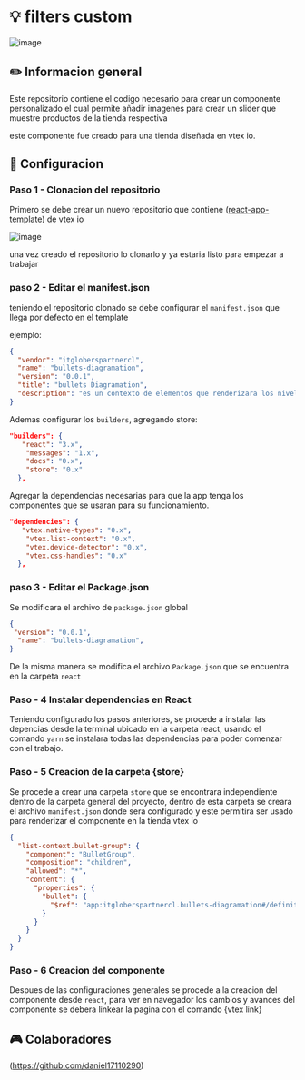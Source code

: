 # :bulb: filters custom
![image](https://user-images.githubusercontent.com/96321122/195446697-1817401f-9125-4b5e-98cd-ce4c430a3a22.png)



## :pencil2: Informacion general

Este repositorio contiene el codigo necesario para crear un componente personalizado el cual permite añadir imagenes para crear un slider que muestre productos de la tienda respectiva

este componente fue creado para una tienda diseñada en vtex io.

## :wrench: Configuracion 

### Paso 1 - Clonacion del repositorio

Primero se debe crear un nuevo repositorio que contiene ([react-app-template](https://github.com/vtex-apps/react-app-template)) de vtex io 

![image](https://user-images.githubusercontent.com/96321122/195447969-ffe070eb-95c4-4d06-b400-0e0a3d2628dc.png)


una vez creado el repositorio lo clonarlo y ya estaria listo para empezar a trabajar

### paso 2 - Editar el manifest.json

teniendo el repositorio clonado se debe configurar el `manifest.json` que llega por defecto en el template

ejemplo:
```json
{
  "vendor": "itgloberspartnercl",
  "name": "bullets-diagramation",
  "version": "0.0.1",
  "title": "bullets Diagramation",
  "description": "es un contexto de elementos que renderizara los niveles infeiores de navgacion dentro de una lista de bullets con imagenes",
}
 ```
Ademas configurar los `builders`, agregando store:
```json
"builders": {
   "react": "3.x",
    "messages": "1.x",
    "docs": "0.x",
    "store": "0.x"
  },
 ```
Agregar la dependencias necesarias para que la app tenga los componentes que se usaran para su funcionamiento.
```json
"dependencies": {
   "vtex.native-types": "0.x",
    "vtex.list-context": "0.x",
    "vtex.device-detector": "0.x",
    "vtex.css-handles": "0.x"
  },
  ``` 
### paso 3 - Editar el Package.json

Se modificara el archivo de `package.json` global
```json
{
 "version": "0.0.1",
  "name": "bullets-diagramation",
}
 ``` 
De la misma manera se modifica el archivo `Package.json` que se encuentra en la carpeta `react`

### Paso - 4 Instalar dependencias en React

Teniendo configurado los pasos anteriores, se procede a instalar las depencias desde la terminal ubicado en la carpeta react, usando el comando `yarn` se instalara todas las dependencias para poder comenzar con el trabajo.

### Paso - 5 Creacion de la carpeta {store}

Se procede a crear una carpeta `store` que se encontrara independiente dentro de la carpeta general del proyecto, dentro de esta carpeta se creara el archivo `manifest.json` donde sera configurado y este permitira ser usado para renderizar el componente en la tienda vtex io
```json
{
  "list-context.bullet-group": {
    "component": "BulletGroup",
    "composition": "children",
    "allowed": "*",
    "content": {
      "properties": {
        "bullet": {
          "$ref": "app:itgloberspartnercl.bullets-diagramation#/definitions/BulletGroup"
        }
      }
    }
  }
}
 ``` 
### Paso - 6 Creacion del componente

Despues de las configuraciones generales se procede a la creacion del componente desde `react`, para ver en navegador los cambios y avances del componente se debera linkear la pagina con el comando {vtex link}

## :video_game: Colaboradores

(https://github.com/daniel17110290)

